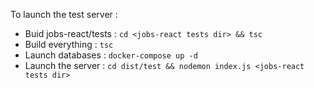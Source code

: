 To launch the test server :

- Buid jobs-react/tests : ```cd <jobs-react tests dir> && tsc``` 
- Build everything : ```tsc```
- Launch databases : ```docker-compose up -d```
- Launch the server : ```cd dist/test && nodemon index.js <jobs-react tests dir>```
